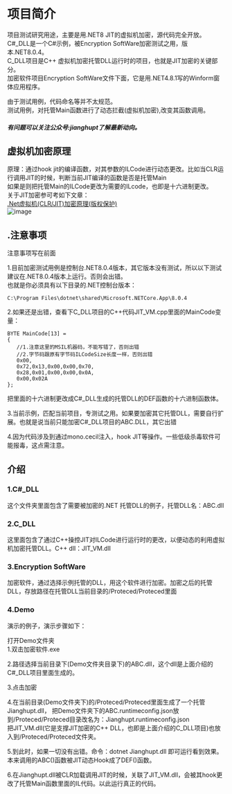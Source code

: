 # 项目简介
项目测试研究用途，主要是用.NET8 JIT的虚拟机加密，源代码完全开放。    
C#_DLL是一个C#示例，被Encryption SoftWare加密测试之用，版本.NET8.0.4。    
C_DLL项目是C++ 虚拟机加密托管DLL运行时的项目，也就是JIT加密的关键部分。  
加密软件项目Encryption SoftWare文件下面，它是用.NET4.8.1写的Winform窗体应用程序。    

由于测试用例，代码命名等并不太规范。  
测试用例，对托管Main函数进行了动态拦截(虚拟机加密),改变其函数调用。  

##### 有问题可以关注公众号:jianghupt了解最新动向。    

## 虚拟机加密原理
原理：通过hook jit的编译函数，对其参数的ILCode进行动态更改。比如当CLR运行调用JIT的时候，判断当前JIT编译的函数是否是托管Main    
如果是则把托管Main的ILCode更改为需要的ILcode，也即是十六进制更改。  
关于JIT加密参可考如下文章：  
 [.Net虚拟机(CLR/JIT)加密原理(版权保护)](https://mp.weixin.qq.com/s?__biz=Mzg5NDYwNjU4MA==&mid=2247485395&idx=1&sn=b640a5e447083dc7312effe3dc28dfe9&chksm=c01c4a48f76bc35ecec1f6aa4559d8fcf8686cec2e4d489afe35f1f021cd9a8c8e436fcd5afa&token=2123065953&lang=zh_CN#rd)  
![image](https://github.com/user-attachments/assets/631cd060-7070-44e7-99a8-adbcc4692100)  


## .注意事项
注意事项写在前面  

1.目前加密测试用例是控制台.NET8.0.4版本，其它版本没有测试，所以以下测试建议在.NET8.0.4版本上运行。否则会出错。  
也就是你必须具有以下目录的.NET控制台版本：  
```
C:\Program Files\dotnet\shared\Microsoft.NETCore.App\8.0.4
```

2.如果还是出错，查看下C_DLL项目的C++代码JIT_VM.cpp里面的MainCode变量：
 ```
BYTE MainCode[13] =
{
    //1.注意这里的MSIL机器码，不能写错了，否则出错
    //2.字节码跟原有字节码ILCodeSize长度一样，否则出错
    0x00,
    0x72,0x13,0x00,0x00,0x70,
    0x28,0x01,0x00,0x00,0x0A,
    0x00,0x02A
};
 ```
把里面的十六进制更改成C#_DLL生成的托管DLL的DEF函数的十六进制函数体。  

3.当前示例，匹配当前项目，专测试之用。如果要加密其它托管DLL，需要自行扩展。也就是说当前只能加密C#_DLL项目的ABC.DLL，其它出错

4.因为代码涉及到通过mono.cecil注入，hook JIT等操作。一些低级杀毒软件可能报毒，这点需注意。  

## 介绍
### 1.C#_DLL
这个文件夹里面包含了需要被加密的.NET 托管DLL的例子，托管DLL名：ABC.dll

### 2.C_DLL
这里面包含了通过C++操控JIT对ILCode进行运行时的更改，以便动态的利用虚拟机加密托管DLL。C++ dll：JIT_VM.dll

### 3.Encryption SoftWare
加密软件，通过选择示例托管的DLL，用这个软件进行加密。加密之后的托管DLL，存放路径在托管DLL当前目录的/Proteced/Proteced里面

### 4.Demo
演示的例子，演示步骤如下：

打开Demo文件夹  
1.双击加密软件.exe  

2.路径选择当前目录下(Demo文件夹目录下)的ABC.dll，这个dll是上面介绍的C#_DLL项目里面生成的。

3.点击加密  

4.在当前目录(Demo文件夹下)的/Proteced/Proteced里面生成了一个托管Jianghupt.dll， 
把Demo文件夹下的ABC.runtimeconfig.json放到/Proteced/Proteced目录改名为：Jianghupt.runtimeconfig.json    
把JIT_VM.dll(它是支撑JIT加密的C++ DLL，也即是上面介绍的C_DLL项目)也放入到/Proteced/Proteced文件夹。  

5.到此时，如果一切没有出错。命令：dotnet Jianghupt.dll 即可运行看到效果。本来调用的ABC()函数被JIT动态Hook成了DEF()函数。  

6.在Jianghupt.dll被CLR加载调用JIT的时候，关联了JIT_VM.dll，会被其hook更改了托管Main函数里面的IL代码。以此运行真正的代码。  


